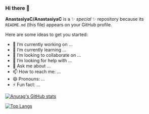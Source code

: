 ### Hi there 👋


**AnastasiyaC/AnastasiyaC** is a ✨ _special_ ✨ repository because its `README.md` (this file) appears on your GitHub profile.

Here are some ideas to get you started:

- 🔭 I’m currently working on ...
- 🌱 I’m currently learning ...
- 👯 I’m looking to collaborate on ...
- 🤔 I’m looking for help with ...
- 💬 Ask me about ...
- 📫 How to reach me: ...
- 😄 Pronouns: ...
- ⚡ Fun fact: ...

[![Anurag's GitHub stats](https://github-readme-stats.vercel.app/apiAnastasiyaCanuraghazra)](https://github.com/anuraghazra/github-readme-stats)

[![Top Langs](https://github-readme-stats.vercel.app/api/top-langs/AnastasiyaCanuraghazra)](https://github.com/anuraghazra/github-readme-stats)

